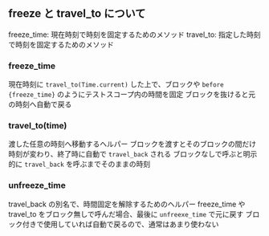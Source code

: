 ## freeze と travel_to について

freeze_time: 現在時刻で時刻を固定するためのメソッド
travel_to: 指定した時刻で時刻を固定するためのメソッド

### freeze_time

現在時刻に `travel_to(Time.current)` した上で、ブロックや `before {freeze_time}` のようにテストスコープ内の時間を固定
ブロックを抜けると元の時刻へ自動で戻る

### travel_to(time)

渡した任意の時刻へ移動するヘルパー
ブロックを渡すとそのブロックの間だけ時刻が変わり、終了時に自動で `travel_back` される
ブロックなしで呼ぶと明示的に `travel_back` を呼ぶまでそのままの時刻

### unfreeze_time

travel_back の別名で、時間固定を解除するためのヘルパー
freeze_time や travel_to をブロック無しで呼んだ場合、最後に `unfreexe_time` で元に戻す
ブロック付きで使用していれば自動で戻るので、通常はあまり使わない
